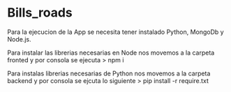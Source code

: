 # Bills_roads

Para la ejecucion de la App se necesita tener instalado Python, MongoDb y Node.js.

Para instalar las librerias necesarias en Node nos movemos a la carpeta fronted y por consola se ejecuta > npm i

Para instalas librerias necesarias de Python nos movemos a la carpeta backend y por consola se ejcuta lo siguiente > pip install -r require.txt

